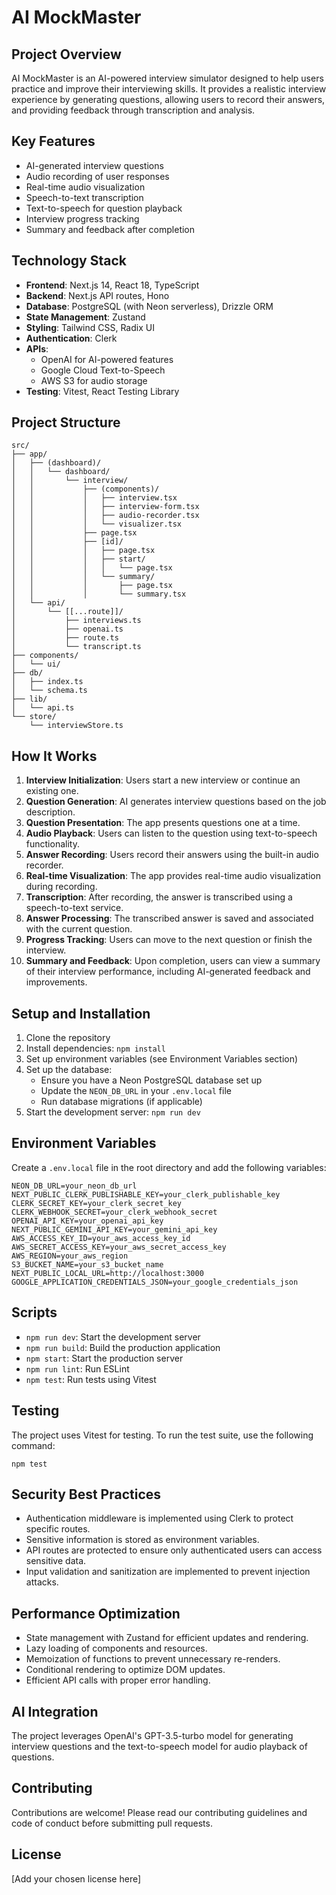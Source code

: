 # AI MockMaster

## Project Overview

AI MockMaster is an AI-powered interview simulator designed to help users practice and improve their interviewing skills. It provides a realistic interview experience by generating questions, allowing users to record their answers, and providing feedback through transcription and analysis.

## Key Features

- AI-generated interview questions
- Audio recording of user responses
- Real-time audio visualization
- Speech-to-text transcription
- Text-to-speech for question playback
- Interview progress tracking
- Summary and feedback after completion

## Technology Stack

- **Frontend**: Next.js 14, React 18, TypeScript
- **Backend**: Next.js API routes, Hono
- **Database**: PostgreSQL (with Neon serverless), Drizzle ORM
- **State Management**: Zustand
- **Styling**: Tailwind CSS, Radix UI
- **Authentication**: Clerk
- **APIs**: 
  - OpenAI for AI-powered features
  - Google Cloud Text-to-Speech
  - AWS S3 for audio storage
- **Testing**: Vitest, React Testing Library

## Project Structure

```
src/
├── app/
│   ├── (dashboard)/
│   │   └── dashboard/
│   │       └── interview/
│   │           ├── (components)/
│   │           │   ├── interview.tsx
│   │           │   ├── interview-form.tsx
│   │           │   ├── audio-recorder.tsx
│   │           │   └── visualizer.tsx
│   │           ├── page.tsx
│   │           ├── [id]/
│   │           │   ├── page.tsx
│   │           │   ├── start/
│   │           │   │   └── page.tsx
│   │           │   └── summary/
│   │           │       ├── page.tsx
│   │           │       └── summary.tsx
│   └── api/
│       └── [[...route]]/
│           ├── interviews.ts
│           ├── openai.ts
│           ├── route.ts
│           └── transcript.ts
├── components/
│   └── ui/
├── db/
│   ├── index.ts
│   └── schema.ts
├── lib/
│   └── api.ts
└── store/
    └── interviewStore.ts
```

## How It Works

1. **Interview Initialization**: Users start a new interview or continue an existing one.
2. **Question Generation**: AI generates interview questions based on the job description.
3. **Question Presentation**: The app presents questions one at a time.
4. **Audio Playback**: Users can listen to the question using text-to-speech functionality.
5. **Answer Recording**: Users record their answers using the built-in audio recorder.
6. **Real-time Visualization**: The app provides real-time audio visualization during recording.
7. **Transcription**: After recording, the answer is transcribed using a speech-to-text service.
8. **Answer Processing**: The transcribed answer is saved and associated with the current question.
9. **Progress Tracking**: Users can move to the next question or finish the interview.
10. **Summary and Feedback**: Upon completion, users can view a summary of their interview performance, including AI-generated feedback and improvements.

## Setup and Installation

1. Clone the repository
2. Install dependencies: `npm install`
3. Set up environment variables (see Environment Variables section)
4. Set up the database:
   - Ensure you have a Neon PostgreSQL database set up
   - Update the `NEON_DB_URL` in your `.env.local` file
   - Run database migrations (if applicable)
5. Start the development server: `npm run dev`

## Environment Variables

Create a `.env.local` file in the root directory and add the following variables:

```
NEON_DB_URL=your_neon_db_url
NEXT_PUBLIC_CLERK_PUBLISHABLE_KEY=your_clerk_publishable_key
CLERK_SECRET_KEY=your_clerk_secret_key
CLERK_WEBHOOK_SECRET=your_clerk_webhook_secret
OPENAI_API_KEY=your_openai_api_key
NEXT_PUBLIC_GEMINI_API_KEY=your_gemini_api_key
AWS_ACCESS_KEY_ID=your_aws_access_key_id
AWS_SECRET_ACCESS_KEY=your_aws_secret_access_key
AWS_REGION=your_aws_region
S3_BUCKET_NAME=your_s3_bucket_name
NEXT_PUBLIC_LOCAL_URL=http://localhost:3000
GOOGLE_APPLICATION_CREDENTIALS_JSON=your_google_credentials_json
```

## Scripts

- `npm run dev`: Start the development server
- `npm run build`: Build the production application
- `npm start`: Start the production server
- `npm run lint`: Run ESLint
- `npm test`: Run tests using Vitest

## Testing

The project uses Vitest for testing. To run the test suite, use the following command:

```
npm test
```

## Security Best Practices

- Authentication middleware is implemented using Clerk to protect specific routes.
- Sensitive information is stored as environment variables.
- API routes are protected to ensure only authenticated users can access sensitive data.
- Input validation and sanitization are implemented to prevent injection attacks.

## Performance Optimization

- State management with Zustand for efficient updates and rendering.
- Lazy loading of components and resources.
- Memoization of functions to prevent unnecessary re-renders.
- Conditional rendering to optimize DOM updates.
- Efficient API calls with proper error handling.

## AI Integration

The project leverages OpenAI's GPT-3.5-turbo model for generating interview questions and the text-to-speech model for audio playback of questions.

## Contributing

Contributions are welcome! Please read our contributing guidelines and code of conduct before submitting pull requests.

## License

[Add your chosen license here]
